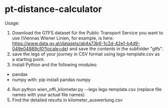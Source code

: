 # pt-distance-calculator
Usage: 
1. Download the GTFS dataset für the Public Transport Service you want to use (Viennas Wiener Linien, for example, is here: https://www.data.gv.at/datasets/ab4a73b6-1c2d-42e1-b4d9-049e04889cf0?locale=de) and save the contents in the subfolder "gtfs".
2. save the legs of your journey in CSV format using legs-template.csv as a starting point.
3. Install Python and the following modules:
- pandas
- numpy
with:
pip install pandas numpy
4. Run python wien_offi_kilometer.py --legs legs-template.csv (replace file names with your actual file names)
5. Find the detailed results in kilometer_auswertung.csv